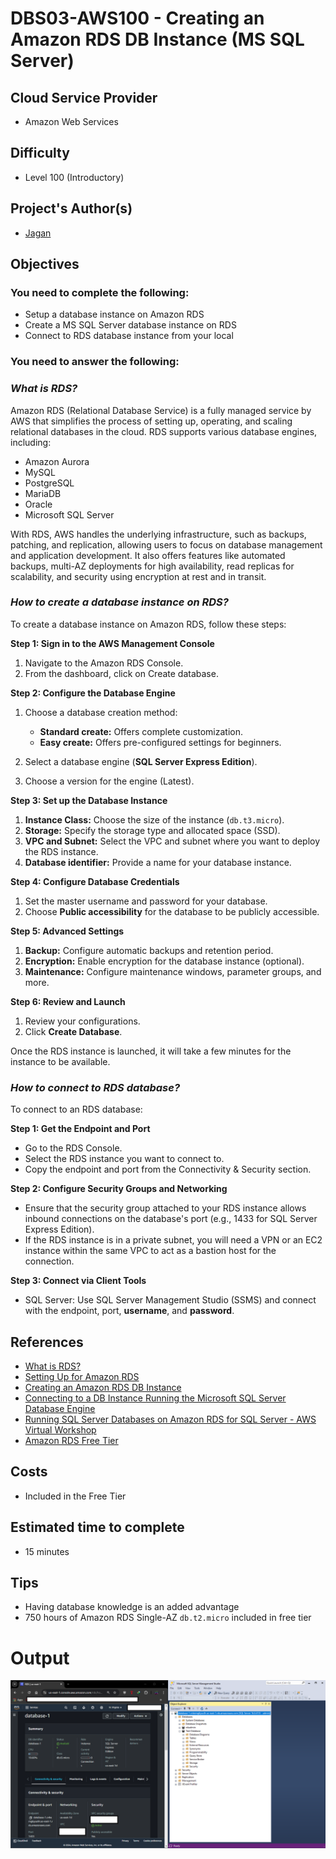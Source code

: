 # DBS03-AWS100 - Creating an Amazon RDS DB Instance (MS SQL Server)

## Cloud Service Provider

- Amazon Web Services


## Difficulty

- Level 100 (Introductory)


## Project's Author(s)

- [Jagan](https://twitter.com/JAG2wt)

## Objectives

### You need to complete the following:


- Setup a database instance on Amazon RDS
- Create a MS SQL Server database instance on RDS
- Connect to RDS database instance from your local

### You need to answer the following:

### ***What is RDS?***

Amazon RDS (Relational Database Service) is a fully managed service by AWS that simplifies the process of setting up, operating, and scaling relational databases in the cloud. RDS supports various database engines, including:

- Amazon Aurora
- MySQL
- PostgreSQL
- MariaDB
- Oracle
- Microsoft SQL Server

With RDS, AWS handles the underlying infrastructure, such as backups, patching, and replication, allowing users to focus on database management and application development. It also offers features like automated backups, multi-AZ deployments for high availability, read replicas for scalability, and security using encryption at rest and in transit.

### ***How to create a database instance on RDS?***

To create a database instance on Amazon RDS, follow these steps:

**Step 1: Sign in to the AWS Management Console**

1. Navigate to the Amazon RDS Console.
2. From the dashboard, click on Create database.

**Step 2: Configure the Database Engine**

1. Choose a database creation method:
     - **Standard create:** Offers complete customization.
     - **Easy create:** Offers pre-configured settings for beginners.

2. Select a database engine (**SQL Server Express Edition**).
3. Choose a version for the engine (Latest).

**Step 3: Set up the Database Instance**

1. **Instance Class:** Choose the size of the instance (`db.t3.micro`).
2. **Storage:** Specify the storage type and allocated space (SSD).
3. **VPC and Subnet:** Select the VPC and subnet where you want to deploy the RDS instance.
4. **Database identifier:** Provide a name for your database instance.

**Step 4: Configure Database Credentials**

1. Set the master username and password for your database.
2. Choose **Public accessibility** for the database to be publicly accessible.

**Step 5: Advanced Settings**

1. **Backup:** Configure automatic backups and retention period.
2. **Encryption:** Enable encryption for the database instance (optional).
3. **Maintenance:** Configure maintenance windows, parameter groups, and more.

**Step 6: Review and Launch**
1. Review your configurations.
2. Click **Create Database**.

Once the RDS instance is launched, it will take a few minutes for the instance to be available.

### ***How to connect to RDS database?***

To connect to an RDS database:

**Step 1: Get the Endpoint and Port**

- Go to the RDS Console.
- Select the RDS instance you want to connect to.
- Copy the endpoint and port from the Connectivity & Security section.

**Step 2: Configure Security Groups and Networking**

- Ensure that the security group attached to your RDS instance allows inbound connections on the database's port (e.g., 1433 for SQL Server Express Edition).
- If the RDS instance is in a private subnet, you will need a VPN or an EC2 instance within the same VPC to act as a bastion host for the connection.

**Step 3: Connect via Client Tools**
- SQL Server: Use SQL Server Management Studio (SSMS) and connect with the endpoint, port, **username**, and **password**.

## References
- [What is RDS?](https://docs.aws.amazon.com/AmazonRDS/latest/UserGuide/Welcome.html)
- [Setting Up for Amazon RDS](https://docs.aws.amazon.com/AmazonRDS/latest/UserGuide/CHAP_SettingUp.html)
- [Creating an Amazon RDS DB Instance](https://docs.aws.amazon.com/AmazonRDS/latest/UserGuide/USER_CreateDBInstance.html)
- [Connecting to a DB Instance Running the Microsoft SQL Server Database Engine](https://docs.aws.amazon.com/AmazonRDS/latest/UserGuide/USER_ConnectToMicrosoftSQLServerInstance.html)
- [Running SQL Server Databases on Amazon RDS for SQL Server - AWS Virtual Workshop](https://youtu.be/twOglkIFbXU)
- [Amazon RDS Free Tier](https://aws.amazon.com/rds/free/)

## Costs

- Included in the Free Tier


## Estimated time to complete
- 15 minutes


## Tips
- Having database knowledge is an added advantage
- 750 hours of Amazon RDS Single-AZ `db.t2.micro` included in free tier

# Output
![alt text](Image.png)
